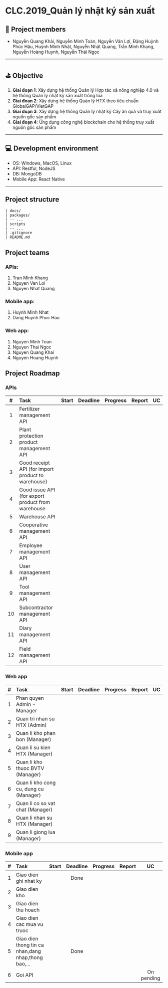 # CLC.2019_Quản lý nhật ký sản xuất
## :two_men_holding_hands: Project members
- Nguyễn Quang Khải, Nguyễn Minh Toàn, Nguyễn Văn Lợi, Đặng Huỳnh Phúc Hậu, Huỳnh Minh Nhật, Nguyễn Nhật Quang, Trần Minh Khang, Nguyễn Hoàng Huynh, Nguyễn Thái Ngọc
-----
## :golf: Objective
1. **Giai đoạn 1**: Xây dựng hệ thống Quản lý Hợp tác xã nông nghiệp 4.0 và hệ thống Quản lý nhật ký sản xuất trồng lúa
2. **Giai đoạn 2**: Xây dựng hệ thống Quản lý HTX theo tiêu chuẩn GlobalGAP/VietGAP
3. **Giai đoạn 3**: Xây dựng hệ thống Quản lý nhật ký Cây ăn quả và truy xuất nguồn gốc sản phẩm
4. **Giai đoạn 4**: Ứng dụng công nghệ blockchain cho hệ thống truy xuất nguồn gốc sản phẩm 

-----
## :computer: Development environment
- OS: Windows, MacOS, Linux
- API: Restful, NodeJS
- DB: MongoDB
- Mobile App: React Native

-----
## Project structure
```
| docs/
| packages/
| -- ...
| scripts
| -- ...
| .gitignore
| README.md
```

## Project teams
### APIs:
1. Tran Minh Khang
2. Nguyen Van Loi
3. Nguyen Nhat Quang

### Mobile app:
1. Huynh Minh Nhat
2. Dang Huynh Phuc Hau

### Web app:
1. Nguyen Minh Toan
2. Nguyen Thai Ngoc
3. Nguyen Quang Khai
4. Nguyen Hoang Huynh



## Project Roadmap

### APIs
| # 	|                    Task                   	| Start | Deadline 	| Progress 	| Report 	| UC     |
|:----:	|:-----------------------------------------	|:----:	|:---------:|:--------:	|:------:	|:------:|
|  1 	| Fertilizer management API                          |      	|          	|           |        	|        |
|  2 	| Plant protection product management API            |      	|          	|           |        	|        |
|  3 	| Good receipt API (for import product to warehouse) |      	|          	|          	|        	|        |
|  4 	| Good issue API (for export product from warehouse  |      	|          	|          	|        	|        |
|  5 	| Warehouse API                                      |      	|          	|          	|        	|        |
|  6 	| Cooperative management API                         |      	|          	|          	|        	|        |
|  7 	| Employee management API                            |      	|          	|          	|        	|        |
|  8 	| User management API                                |      	|          	|          	|        	|        |
|  9 	| Tool management API                                |      	|          	|          	|        	|        |
|  10	| Subcontractor management API                       |      	|          	|          	|        	|        |
|  11	| Diary management API                               |      	|          	|          	|        	|        |
|  12	| Field management API                               |      	|          	|          	|        	|        |




### Web app
| # 	|                    Task                   	| Start | Deadline 	| Progress 	| Report 	| UC     |
|:----:	|:-----------------------------------------	|:----:	|:---------:|:--------:	|:------:	|:------:|
|  1 	| Phan quyen Admin - Manager                             |      	|          	|           |        	|        |
|  2 	| Quan tri nhan su HTX (Admin)                             |      	|          	|           |        	|        |
|  3 	| Quan li kho phan bon (Manager)                             |      	|          	|          	|        	|        |
|  4 	| Quan li su kien HTX (Manager)                             |      	|          	|          	|        	|        |
|  5 	| Quan li kho thuoc BVTV (Manager)                             |      	|          	|          	|        	|        |
|  6 	| Quan li kho cong cu, dung cu (Manager)                             |      	|          	|          	|        	|        |
|  7 	| Quan li co so vat chat (Manager)                             |      	|          	|          	|        	|        |
|  8 	| Quan li nhan su HTX (Manager)                             |      	|          	|          	|        	|        |
|  9 	| Quan li giong lua (Manager)                             |      	|          	|          	|        	|        |





### Mobile app
| # 	|                    Task                   	| Start | Deadline 	| Progress 	| Report 	| UC     |
|:----:	|:-----------------------------------------	|:----:	|:---------:|:--------:	|:------:	|:------:|
|  1 	| Giao dien ghi nhat ky                             |      	| Done         	|           |        	|        |
|  2 	| Giao dien kho                             |      	|          	|           |        	|        |
|  3 	| Giao dien thu hoach                             |      	|          	|          	|        	|        |
|  4 	| Giao dien cac mua vu truoc                             |      	|          	|          	|        	|        |
|  5 	| Giao dien thong tin ca nhan,dang nhap,thong bao,...                             |      	| Done         	|          	|        	|        |
|  6 	| Goi API                             |      	|          	|          	|        	| On pending       |

